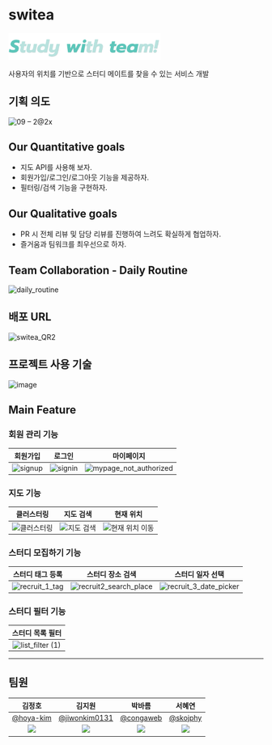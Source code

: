 # switea

<img width="300" alt="logo" src="./src/images/WelcomeSwitea.svg">

사용자의 위치를 기반으로 스터디 메이트를 찾을 수 있는 서비스 개발

## 기획 의도

![09 – 2@2x](https://user-images.githubusercontent.com/48905932/143193199-141de0f2-0d32-4167-bb5b-5126879f304a.png)

## Our Quantitative goals

- 지도 API를 사용해 보자.
- 회원가입/로그인/로그아웃 기능을 제공하자.
- 필터링/검색 기능을 구현하자.

## Our Qualitative goals

- PR 시 전체 리뷰 및 담당 리뷰를 진행하여 느려도 확실하게 협업하자.
- 즐거움과 팀워크를 최우선으로 하자.

## Team Collaboration - Daily Routine

<img width="500" alt="daily_routine" src="https://user-images.githubusercontent.com/42148741/143194261-1b449bf9-fccb-4e48-a2a4-f1d1d5e9ac19.jpeg">

## 배포 URL

<img width="300" alt="switea_QR2" src="https://user-images.githubusercontent.com/42148741/143193577-82804372-9ef1-4a1c-84f0-b770cc0cd3ac.png">

## 프로젝트 사용 기술

![image](https://user-images.githubusercontent.com/42148741/143199490-decec3bf-a290-4103-8755-c35cde28cba6.png)


## Main Feature

### 회원 관리 기능

|                                                     회원가입                                                     |                                                      로그인                                                      |                                                           마이페이지                                                            |
| :--------------------------------------------------------------------------------------------------------------: | :--------------------------------------------------------------------------------------------------------------: | :-----------------------------------------------------------------------------------------------------------------------------: |
| ![signup](https://user-images.githubusercontent.com/48905932/143190985-2b9beccb-170c-4190-b6ad-d8d063fa510d.gif) | ![signin](https://user-images.githubusercontent.com/48905932/143190930-43fae228-e7c6-477d-aeee-bc3f4b17a85a.gif) | ![mypage_not_authorized](https://user-images.githubusercontent.com/48905932/143191060-c7c9959b-4d66-478a-b390-05504ac3d275.gif) |

### 지도 기능

|                                                      클러스터링                                                      |                                                      지도 검색                                                      |                                                        현재 위치                                                         |
| :------------------------------------------------------------------------------------------------------------------: | :-----------------------------------------------------------------------------------------------------------------: | :----------------------------------------------------------------------------------------------------------------------: |
| ![클러스터링](https://user-images.githubusercontent.com/41777022/143190944-9305a493-f6a0-49ed-af07-b5e6d17acdd6.gif) | ![지도 검색](https://user-images.githubusercontent.com/41777022/143190976-b7eb057e-c34a-4ee9-b1e3-e3dba4d1b65c.gif) | ![현재 위치 이동](https://user-images.githubusercontent.com/41777022/143190983-475b1d4b-de7d-4765-9d25-cc69c600c838.gif) |

### 스터디 모집하기 기능

|                                                    스터디 태그 등록                                                     |                                                        스터디 장소 검색                                                         |                                                        스터디 일자 선택                                                         |
| :---------------------------------------------------------------------------------------------------------------------: | :-----------------------------------------------------------------------------------------------------------------------------: | :-----------------------------------------------------------------------------------------------------------------------------: |
| ![recruit_1_tag](https://user-images.githubusercontent.com/48905932/143191327-9d036015-967d-4679-b9dc-69c55c9a5227.gif) | ![recruit2_search_place](https://user-images.githubusercontent.com/48905932/143191353-746c57bc-62be-4dc6-a918-817873d7d140.gif) | ![recruit_3_date_picker](https://user-images.githubusercontent.com/48905932/143191351-78562ea6-db88-46c6-bffa-6ffd81a98ec2.gif) |

### 스터디 필터 기능

|                                                     스터디 목록 필터                                                      |
| :-----------------------------------------------------------------------------------------------------------------------: |
| ![list_filter (1)](https://user-images.githubusercontent.com/48905932/143191192-c4658597-85b5-40e6-9189-637a571513d4.gif) |

---

## 팀원

|                                 김정호                                 |                                   김지원                                   |                                 박바름                                 |                                서혜연                                 |
| :--------------------------------------------------------------------: | :------------------------------------------------------------------------: | :--------------------------------------------------------------------: | :-------------------------------------------------------------------: |
|                [@hoya-kim](https://github.com/hoya-kim)                |              [@jiwonkim0131](https://github.com/jiwonkim0131)              |                [@congaweb](https://github.com/congaweb)                |                [@skojphy](https://github.com/skojphy)                 |
| <img src="https://avatars.githubusercontent.com/hoya-kim" width="100"> | <img src="https://avatars.githubusercontent.com/jiwonkim0131" width="100"> | <img src="https://avatars.githubusercontent.com/congaweb" width="100"> | <img src="https://avatars.githubusercontent.com/skojphy" width="100"> |
